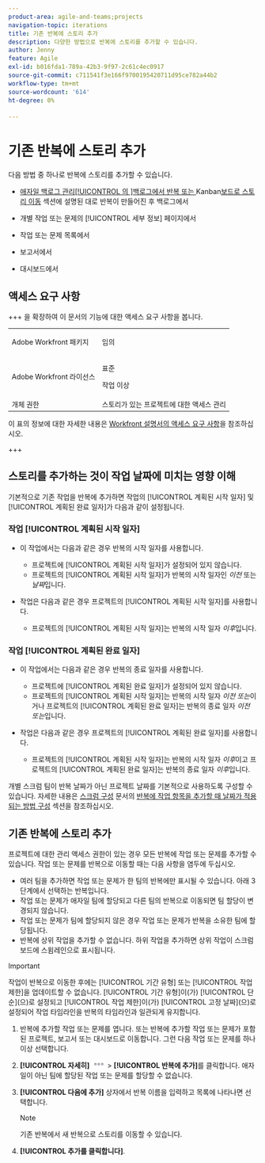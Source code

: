 ```yaml
---
product-area: agile-and-teams;projects
navigation-topic: iterations
title: 기존 반복에 스토리 추가
description: 다양한 방법으로 반복에 스토리를 추가할 수 있습니다.
author: Jenny
feature: Agile
exl-id: b016fda1-789a-42b3-9f97-2c61c4ec0917
source-git-commit: c711541f3e166f9700195420711d95ce782a44b2
workflow-type: tm+mt
source-wordcount: '614'
ht-degree: 0%

---
```


# 기존 반복에 스토리 추가

다음 방법 중 하나로 반복에 스토리를 추가할 수 있습니다.

* [애자일 백로그 관리[!UICONTROL 의 &#x200B;]백로그에서 반복 또는 &#x200B;](../../../agile/work-in-an-agile-environment/manage-the-agile-backlog.md#move-stories-from-the-backlog-to-an-iteration-or--board)Kanban[&#x200B; 보드로 스토리 이동](../../../agile/work-in-an-agile-environment/manage-the-agile-backlog.md) 섹션에 설명된 대로 반복이 만들어진 후 백로그에서

* 개별 작업 또는 문제의 [!UICONTROL 세부 정보] 페이지에서
* 작업 또는 문제 목록에서
* 보고서에서
* 대시보드에서

## 액세스 요구 사항

+++ 을 확장하여 이 문서의 기능에 대한 액세스 요구 사항을 봅니다.

<table style="table-layout:auto"> 
 <tbody> 
  <tr> 
   <td role="rowheader">Adobe Workfront 패키지</td> 
   <td> <p>임의</p> </td> 
  </tr> 
  <tr> 
   <td role="rowheader">Adobe Workfront 라이선스</td> 
   <td> <p>표준</p> 
   <p>작업 이상</p> </td> 
  </tr>
   <tr> 
   <td role="rowheader">개체 권한</td> 
   <td>스토리가 있는 프로젝트에 대한 액세스 관리 </td> 
  </tr>
 </tbody> 
</table>

이 표의 정보에 대한 자세한 내용은 [Workfront 설명서의 액세스 요구 사항](/help/quicksilver/administration-and-setup/add-users/access-levels-and-object-permissions/access-level-requirements-in-documentation.md)을 참조하십시오.

+++

## 스토리를 추가하는 것이 작업 날짜에 미치는 영향 이해

기본적으로 기존 작업을 반복에 추가하면 작업의 [!UICONTROL 계획된 시작 일자] 및 [!UICONTROL 계획된 완료 일자]가 다음과 같이 설정됩니다.

### 작업 [!UICONTROL 계획된 시작 일자]

* 이 작업에서는 다음과 같은 경우 반복의 시작 일자를 사용합니다.

   * 프로젝트에 [!UICONTROL 계획된 시작 일자]가 설정되어 있지 않습니다.
   * 프로젝트의 [!UICONTROL 계획된 시작 일자]가 반복의 시작 일자인 *이전* 또는 *날짜*&#x200B;입니다.

* 작업은 다음과 같은 경우 프로젝트의 [!UICONTROL 계획된 시작 일자]를 사용합니다.

   * 프로젝트의 [!UICONTROL 계획된 시작 일자]는 반복의 시작 일자 *이후*&#x200B;입니다.

### 작업 [!UICONTROL 계획된 완료 일자]

* 이 작업에서는 다음과 같은 경우 반복의 종료 일자를 사용합니다.

   * 프로젝트에 [!UICONTROL 계획된 완료 일자]가 설정되어 있지 않습니다.
   * 프로젝트의 [!UICONTROL 계획된 시작 일자]는 반복의 시작 일자 *이전 또는*&#x200B;이거나 프로젝트의 [!UICONTROL 계획된 완료 일자]는 반복의 종료 일자 *이전 또는*&#x200B;입니다.

* 작업은 다음과 같은 경우 프로젝트의 [!UICONTROL 계획된 완료 일자]를 사용합니다.

   * 프로젝트의 [!UICONTROL 계획된 시작 일자]는 반복의 시작 일자 *이후*&#x200B;이고 프로젝트의 [!UICONTROL 계획된 완료 일자]는 반복의 종료 일자 *이후*&#x200B;입니다.

개별 스크럼 팀이 반복 날짜가 아닌 프로젝트 날짜를 기본적으로 사용하도록 구성할 수 있습니다. 자세한 내용은 [스크럼 구성](../../../agile/get-started-with-agile-in-workfront/configure-scrum.md#configure-how-dates-are-applied-when-adding-work-items-to-an-iteration) 문서의 [반복에 작업 항목을 추가할 때 날짜가 적용되는 방법 구성](../../../agile/get-started-with-agile-in-workfront/configure-scrum.md) 섹션을 참조하십시오.

## 기존 반복에 스토리 추가

프로젝트에 대한 관리 액세스 권한이 있는 경우 모든 반복에 작업 또는 문제를 추가할 수 있습니다. 작업 또는 문제를 반복으로 이동할 때는 다음 사항을 염두에 두십시오.

* 여러 팀을 추가하면 작업 또는 문제가 한 팀의 반복에만 표시될 수 있습니다. 아래 3단계에서 선택하는 반복입니다.
* 작업 또는 문제가 애자일 팀에 할당되고 다른 팀의 반복으로 이동되면 팀 할당이 변경되지 않습니다.
* 작업 또는 문제가 팀에 할당되지 않은 경우 작업 또는 문제가 반복을 소유한 팀에 할당됩니다.
* 반복에 상위 작업을 추가할 수 없습니다. 하위 작업을 추가하면 상위 작업이 스크럼 보드에 스윔레인으로 표시됩니다.

>[!IMPORTANT]
>
>작업이 반복으로 이동한 후에는 [!UICONTROL 기간 유형] 또는 [!UICONTROL 작업 제한]을 업데이트할 수 없습니다. [!UICONTROL 기간 유형]이(가) [!UICONTROL 단순]&#x200B;(으)로 설정되고 [!UICONTROL 작업 제한]이(가) [!UICONTROL 고정 날짜]&#x200B;(으)로 설정되어 작업 타임라인을 반복의 타임라인과 일관되게 유지합니다.

1. 반복에 추가할 작업 또는 문제를 엽니다.
또는
반복에 추가할 작업 또는 문제가 포함된 프로젝트, 보고서 또는 대시보드로 이동합니다. 그런 다음 작업 또는 문제를 하나 이상 선택합니다.

1. **[!UICONTROL 자세히]** ![추가 아이콘](assets/more-icon.png) > **[!UICONTROL 반복에 추가]**&#x200B;를 클릭합니다.
애자일이 아닌 팀에 할당된 작업 또는 문제를 할당할 수 없습니다.

1. **[!UICONTROL 다음에 추가]** 상자에서 반복 이름을 입력하고 목록에 나타나면 선택합니다.

   >[!NOTE]
   >
   >기존 반복에서 새 반복으로 스토리를 이동할 수 있습니다.

1. **[!UICONTROL 추가를 클릭합니다]**.
